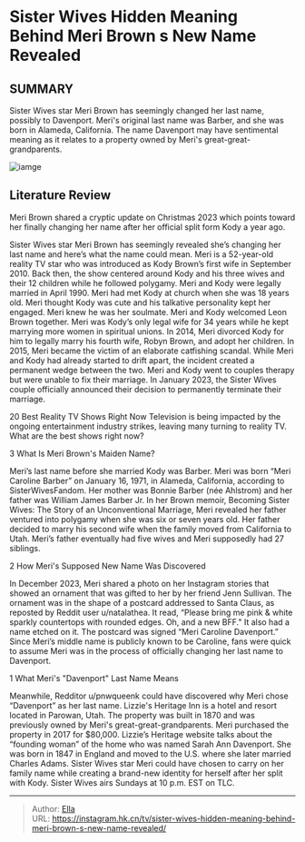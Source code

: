 #  Sister Wives Hidden Meaning Behind Meri Brown s New Name Revealed


## SUMMARY 


 Sister Wives star Meri Brown has seemingly changed her last name, possibly to Davenport. 
 Meri&#39;s original last name was Barber, and she was born in Alameda, California. 
 The name Davenport may have sentimental meaning as it relates to a property owned by Meri&#39;s great-great-grandparents. 

![iamge](https://static1.srcdn.com/wordpress/wp-content/uploads/2024/01/sister-wives_-hidden-meaning-behind-meri-brown-s-new-name-revealed.jpg)

## Literature Review
Meri Brown shared a cryptic update on Christmas 2023 which points toward her finally changing her name after her official split form Kody a year ago.




Sister Wives star Meri Brown has seemingly revealed she’s changing her last name and here’s what the name could mean. Meri is a 52-year-old reality TV star who was introduced as Kody Brown’s first wife in September 2010. Back then, the show centered around Kody and his three wives and their 12 children while he followed polygamy. Meri and Kody were legally married in April 1990. Meri had met Kody at church when she was 18 years old. Meri thought Kody was cute and his talkative personality kept her engaged. Meri knew he was her soulmate. Meri and Kody welcomed Leon Brown together.
Meri was Kody’s only legal wife for 34 years while he kept marrying more women in spiritual unions. In 2014, Meri divorced Kody for him to legally marry his fourth wife, Robyn Brown, and adopt her children. In 2015, Meri became the victim of an elaborate catfishing scandal. While Meri and Kody had already started to drift apart, the incident created a permanent wedge between the two. Meri and Kody went to couples therapy but were unable to fix their marriage. In January 2023, the Sister Wives couple officially announced their decision to permanently terminate their marriage.
            
 
 20 Best Reality TV Shows Right Now 
Television is being impacted by the ongoing entertainment industry strikes, leaving many turning to reality TV. What are the best shows right now?













 








 3  What Is Meri Brown&#39;s Maiden Name? 
        

Meri’s last name before she married Kody was Barber. Meri was born “Meri Caroline Barber” on January 16, 1971, in Alameda, California, according to SisterWivesFandom. Her mother was Bonnie Barber (née Ahlstrom) and her father was William James Barber Jr. In her Brown memoir, Becoming Sister Wives: The Story of an Unconventional Marriage, Meri revealed her father ventured into polygamy when she was six or seven years old. Her father decided to marry his second wife when the family moved from California to Utah. Meri’s father eventually had five wives and Meri supposedly had 27 siblings.





 2  How Meri&#39;s Supposed New Name Was Discovered 


In December 2023, Meri shared a photo on her Instagram stories that showed an ornament that was gifted to her by her friend Jenn Sullivan. The ornament was in the shape of a postcard addressed to Santa Claus, as reposted by Reddit user u/natalathea. It read, “Please bring me pink &amp; white sparkly countertops with rounded edges. Oh, and a new BFF.&#34; It also had a name etched on it. The postcard was signed “Meri Caroline Davenport.” Since Meri’s middle name is publicly known to be Caroline, fans were quick to assume Meri was in the process of officially changing her last name to Davenport.





 1  What Meri&#39;s &#34;Davenport&#34; Last Name Means 


Meanwhile, Redditor u/pnwqueenk could have discovered why Meri chose “Davenport” as her last name. Lizzie&#39;s Heritage Inn is a hotel and resort located in Parowan, Utah. The property was built in 1870 and was previously owned by Meri&#39;s great-great-grandparents. Meri purchased the property in 2017 for $80,000. Lizzie’s Heritage website talks about the “founding woman” of the home who was named Sarah Ann Davenport. She was born in 1847 in England and moved to the U.S. where she later married Charles Adams. Sister Wives star Meri could have chosen to carry on her family name while creating a brand-new identity for herself after her split with Kody.
Sister Wives airs Sundays at 10 p.m. EST on TLC. 



---

> Author: [Ella](https://instagram.hk.cn/)  
> URL: https://instagram.hk.cn/tv/sister-wives-hidden-meaning-behind-meri-brown-s-new-name-revealed/  

